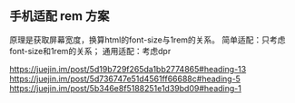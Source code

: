 ## 手机适配 rem 方案
原理是获取屏幕宽度，换算html的font-size与1rem的关系。
简单适配：只考虑font-size和1rem的关系；
通用适配：考虑dpr 

https://juejin.im/post/5d19b729f265da1bb2774865#heading-13
https://juejin.im/post/5d736747e51d4561ff66688c#heading-5
https://juejin.im/post/5b346e8f5188251e1d39bd09#heading-1
